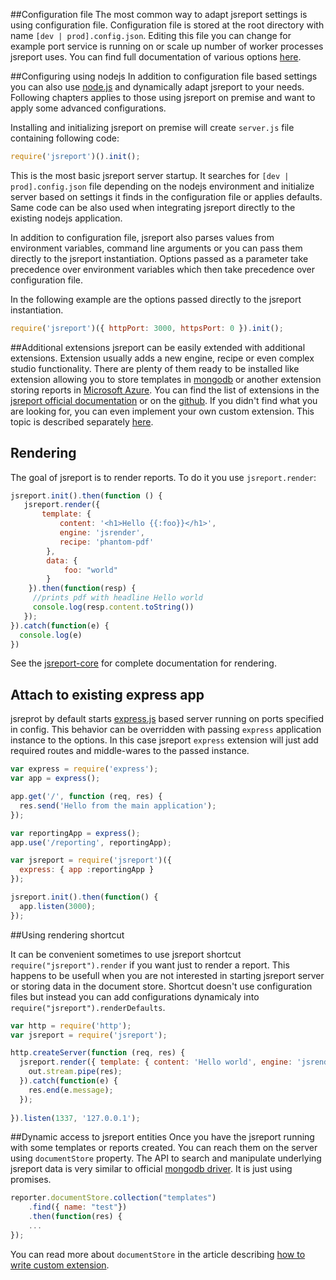 ##Configuration file
The most common way to adapt jsreport settings is using configuration file. Configuration file is stored at the root directory with name `[dev | prod].config.json`. Editing this file you can change for example port service is running on or scale up number of worker processes jsreport uses. You can find full documentation of various options [here](https://github.com/jsreport/jsreport/blob/master/config.md).

##Configuring using nodejs
In addition to configuration file based settings you can also use [node.js](http://nodejs.org) and dynamically adapt jsreport to your needs. Following chapters applies to those using jsreport on premise and want to apply some advanced configurations. 

Installing and initializing jsreport on premise will create `server.js` file containing following code:
```js
require('jsreport')().init();
```

This is the most basic jsreport server startup. It searches for `[dev | prod].config.json` file depending on the nodejs environment and initialize server based on settings it finds in the configuration file or applies defaults. Same code can be also used when integrating jsreport directly to the existing nodejs application.

In addition to configuration file, jsreport also parses values from environment variables, command line arguments or you can pass them directly to the jsreport instantiation. Options passed as a parameter take precedence over environment variables which then take precedence over configuration file. 

In the following example are the options passed directly to the jsreport instantiation.
```js
require('jsreport')({ httpPort: 3000, httpsPort: 0 }).init();
```

##Additional extensions
jsreport can be easily extended with additional extensions. Extension usually adds a new engine, recipe or even complex studio functionality. There are plenty of them ready to be installed like extension allowing you to store templates in [mongodb](https://github.com/jsreport/jsreport-mongodb-store) or another extension storing reports in [Microsoft Azure](https://github.com/jsreport/jsreport-azure-storage).  You can find the list of extensions in the [jsreport official documentation](/learn/extensions) or on the [github](https://github.com/jsreport/jsreport-core#list-of-extensions). If you didn't find what you are looking for, you can even implement your own custom extension. This topic is described separately [here](/learn/custom-extension).

## Rendering 
The goal of jsreport is to render reports. To do it you use `jsreport.render`:

```js
jsreport.init().then(function () {     
   jsreport.render({ 
       template: { 
           content: '<h1>Hello {{:foo}}</h1>', 
           engine: 'jsrender', 
           recipe: 'phantom-pdf'
        }, 
        data: { 
            foo: "world"
        }
    }).then(function(resp) {
     //prints pdf with headline Hello world
     console.log(resp.content.toString())
   });
}).catch(function(e) {
  console.log(e)
})
```

See the [jsreport-core](https://github.com/jsreport/jsreport-core) for complete documentation for rendering.

## Attach to existing express app
jsreprot by default starts [express.js](http://expressjs.com/) based server running on ports specified in config. This behavior can be overridden with passing `express` application instance to the options. In this case jsreport `express` extension will just add required routes and middle-wares to the passed instance. 

```js
var express = require('express');
var app = express();

app.get('/', function (req, res) {
  res.send('Hello from the main application');
});

var reportingApp = express();
app.use('/reporting', reportingApp);

var jsreport = require('jsreport')({
  express: { app :reportingApp } 
});

jsreport.init().then(function() {
  app.listen(3000);
});
```
##Using rendering shortcut

It can be convenient sometimes to use jsreport shortcut `require("jsreport").render` if you want just to render a report. This happens to be usefull when you are not interested in starting jsreport server or storing data in the document store. Shortcut doesn't use configuration files but instead you can add configurations dynamicaly into `require("jsreport").renderDefaults`.

```js
var http = require('http');
var jsreport = require('jsreport');

http.createServer(function (req, res) {
  jsreport.render({ template: { content: 'Hello world', engine: 'jsrender', recipe: 'phantom-pdf' } }).then(function(out) {
    out.stream.pipe(res);
  }).catch(function(e) {	
    res.end(e.message);
  });
  
}).listen(1337, '127.0.0.1');
```

##Dynamic access to jsreport entities
Once you have the jsreport running with some templates or reports created. You can reach them on the server using `documentStore` property.  The API to search and manipulate underlying jsreport data is very similar to official [mongodb driver](https://github.com/mongodb/node-mongodb-native). It is just using promises.

```js
reporter.documentStore.collection("templates")
	.find({ name: "test"})
	.then(function(res) { 
	...
});
```

You can read more about `documentStore` in the article describing [how to write custom extension](/learn/custom-extension).




